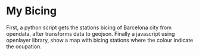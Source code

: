 My Bicing
==========


First, a python script gets the stations bicing of Barcelona city from opendata, after transforms data to geojson. Finally a javascript using openlayer library, show a map with bicing stations where the colour indicate the ocupation.
